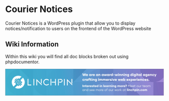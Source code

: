 # Courier Notices

Courier Notices is a WordPress plugin that allow you to display notices/notification to users on the frontend of the WordPress website

## Wiki Information

Within this wiki you will find all doc blocks broken out using phpdocumentor.

![Linchpin](https://github.com/linchpin/brand-assets/blob/master/github-banner@2x.jpg)